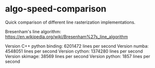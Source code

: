 # algo-speed-comparison

Quick comparison of different line rasterization implementations.

Bresenham's line algorithm:
https://en.wikipedia.org/wiki/Bresenham%27s_line_algorithm

Version C++ python binding: 6201472 lines per second
Version numba: 4548051 lines per second
Version cython: 1374280 lines per second
Version skimage: 38569 lines per second
Version python: 1857 lines per second